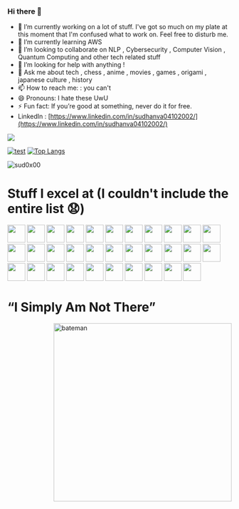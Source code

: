 ### Hi there 👋

<!--
**sud0x00/sud0x00** is a ✨ _special_ ✨ repository because its `README.md` (this file) appears on your GitHub profile.

Here are some ideas to get you started:
-->
- 🔭 I’m currently working on a lot of stuff. I've got so much on my plate at this moment that I'm confused what to work on. Feel free to disturb me.
- 🌱 I’m currently learning AWS
- 👯 I’m looking to collaborate on NLP , Cybersecurity , Computer Vision , Quantum Computing and other tech related stuff
- 🤔 I’m looking for help with anything !
- 💬 Ask me about tech , chess , anime , movies , games , origami , japanese culture , history
- 📫 How to reach me: : you can't 
- 😄 Pronouns: I hate these UwU
- ⚡ Fun fact: If you’re good at something, never do it for free.
- LinkedIn : [https://www.linkedin.com/in/sudhanva04102002/](https://www.linkedin.com/in/sudhanva04102002/)


![](https://komarev.com/ghpvc/?username=sud0x00&label=PROFILE+VIEWS&color=blue)

[![test](https://github-readme-stats.vercel.app/api?username=sud0x00)](https://github.com/anuraghazra/github-readme-stats)
[![Top Langs](https://github-readme-stats.vercel.app/api/top-langs/?username=sud0x00)](https://github.com/anuraghazra/github-readme-stats)
<p><img align="center" src="https://github-readme-streak-stats.herokuapp.com/?user=sud0x00&" alt="sud0x00" /></p>


<h1>Stuff I excel at (I couldn't include the entire list 😧)</h1>

<img width="40" height="40" src="https://cdn.jsdelivr.net/gh/devicons/devicon/icons/amazonwebservices/amazonwebservices-original-wordmark.svg" />        
<img width="40" height="40" src="https://cdn.jsdelivr.net/gh/devicons/devicon/icons/android/android-original-wordmark.svg" />
<img width="40" height="40" src="https://cdn.jsdelivr.net/gh/devicons/devicon/icons/androidstudio/androidstudio-original-wordmark.svg" />
<img width="40" height="40" src="https://cdn.jsdelivr.net/gh/devicons/devicon/icons/arduino/arduino-original-wordmark.svg" />
<img width="40" height="40" src="https://cdn.jsdelivr.net/gh/devicons/devicon/icons/bash/bash-plain.svg" />
<img width="40" height="40" src="https://cdn.jsdelivr.net/gh/devicons/devicon/icons/c/c-original.svg" />
<img width="40" height="40" src="https://cdn.jsdelivr.net/gh/devicons/devicon/icons/codepen/codepen-original-wordmark.svg" />
<img width="40" height="40" src="https://cdn.jsdelivr.net/gh/devicons/devicon/icons/csharp/csharp-original.svg" />
<img width="40" height="40" src="https://cdn.jsdelivr.net/gh/devicons/devicon/icons/debian/debian-original-wordmark.svg" />
<img width="40" height="40" src="https://cdn.jsdelivr.net/gh/devicons/devicon/icons/docker/docker-original-wordmark.svg" />
<img width="40" height="40" src="https://cdn.jsdelivr.net/gh/devicons/devicon/icons/embeddedc/embeddedc-original-wordmark.svg" />
<img width="40" height="40" src="https://cdn.jsdelivr.net/gh/devicons/devicon/icons/firefox/firefox-original-wordmark.svg" />
<img width="40" height="40" src="https://cdn.jsdelivr.net/gh/devicons/devicon/icons/flask/flask-original-wordmark.svg" />
<img width="40" height="40" src="https://cdn.jsdelivr.net/gh/devicons/devicon/icons/gentoo/gentoo-plain-wordmark.svg" />
<img width="40" height="40" src="https://cdn.jsdelivr.net/gh/devicons/devicon/icons/gimp/gimp-original-wordmark.svg" />
<img width="40" height="40" src="https://cdn.jsdelivr.net/gh/devicons/devicon/icons/git/git-original-wordmark.svg" />
<img width="40" height="40" src="https://cdn.jsdelivr.net/gh/devicons/devicon/icons/github/github-original-wordmark.svg" />
<img width="40" height="40" src="https://cdn.jsdelivr.net/gh/devicons/devicon/icons/heroku/heroku-plain-wordmark.svg" />
<img width="40" height="40" src="https://cdn.jsdelivr.net/gh/devicons/devicon/icons/html5/html5-original-wordmark.svg" />
<img width="40" height="40" src="https://cdn.jsdelivr.net/gh/devicons/devicon/icons/java/java-original-wordmark.svg" />
<img width="40" height="40" src="https://cdn.jsdelivr.net/gh/devicons/devicon/icons/jetbrains/jetbrains-original.svg" />
<img width="40" height="40" src="https://cdn.jsdelivr.net/gh/devicons/devicon/icons/latex/latex-original.svg" />
<img width="40" height="40" src="https://cdn.jsdelivr.net/gh/devicons/devicon/icons/linux/linux-original.svg" />
<img width="40" height="40" src="https://cdn.jsdelivr.net/gh/devicons/devicon/icons/mongodb/mongodb-original-wordmark.svg" />
<img width="40" height="40" src="https://cdn.jsdelivr.net/gh/devicons/devicon/icons/msdos/msdos-original.svg" />
<img width="40" height="40" src="https://cdn.jsdelivr.net/gh/devicons/devicon/icons/pandas/pandas-original-wordmark.svg" />
<img width="40" height="40" src="https://cdn.jsdelivr.net/gh/devicons/devicon/icons/putty/putty-original.svg" />
<img width="40" height="40" src="https://cdn.jsdelivr.net/gh/devicons/devicon/icons/python/python-original-wordmark.svg" />
<img width="40" height="40" src="https://cdn.jsdelivr.net/gh/devicons/devicon/icons/react/react-original-wordmark.svg" />
<img width="40" height="40" src="https://cdn.jsdelivr.net/gh/devicons/devicon/icons/tensorflow/tensorflow-original-wordmark.svg" />
<img width="40" height="40" src="https://cdn.jsdelivr.net/gh/devicons/devicon/icons/typescript/typescript-original.svg" />
<img width="40" height="40" src="https://cdn.jsdelivr.net/gh/devicons/devicon/icons/opencv/opencv-original-wordmark.svg" />
          
          
          
          
          
          
          

<h1>“I Simply Am Not There”</h1>
<img align="right" alt="bateman" width="400" src="https://media.tenor.com/5lLcKZgmIhgAAAAC/american-psycho-patrick-bateman.gif"/>
